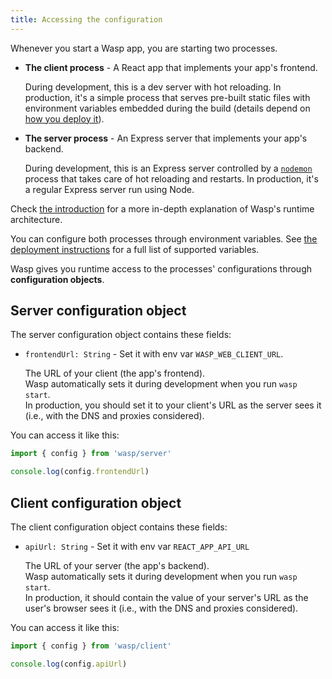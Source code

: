 ```yaml
---
title: Accessing the configuration 
---
```


Whenever you start a Wasp app, you are starting two processes.

- **The client process** - A React app that implements your app's frontend.

  During development, this is a dev server with hot reloading. In production,
  it's a simple process that serves pre-built static files with environment variables
  embedded during the build (details depend on [how you deploy it](/advanced/deployment/overview.md)).

- **The server process** - An Express server that implements your app's backend.

  During development, this is an Express server controlled by a
  [`nodemon`](https://www.npmjs.com/package/nodemon) process that takes care of
  hot reloading and restarts. In production, it's a regular Express server run
  using Node.

Check [the introduction](/introduction/introduction.md) for a more in-depth explanation of Wasp's runtime architecture.

You can configure both processes through environment variables. See [the deployment instructions](/advanced/deployment/manually.md#environment-variables) for a full list
of supported variables.

Wasp gives you runtime access to the processes' configurations through **configuration objects**.

## Server configuration object

The server configuration object contains these fields:

- `frontendUrl: String` - Set it with env var `WASP_WEB_CLIENT_URL`.

  The URL of your client (the app's frontend).<br />
  Wasp automatically sets it during development when you run `wasp start`.<br />
  In production, you should set it to your client's URL as the server sees it
  (i.e., with the DNS and proxies considered).

You can access it like this:

```js
import { config } from 'wasp/server'

console.log(config.frontendUrl)
```

## Client configuration object

The client configuration object contains these fields:

- `apiUrl: String` - Set it with env var `REACT_APP_API_URL`

  The URL of your server (the app's backend).<br />
  Wasp automatically sets it during development when you run `wasp start`.<br />
  In production, it should contain the value of your server's URL as the user's browser
  sees it (i.e., with the DNS and proxies considered).

You can access it like this:

```js
import { config } from 'wasp/client'

console.log(config.apiUrl)
```
